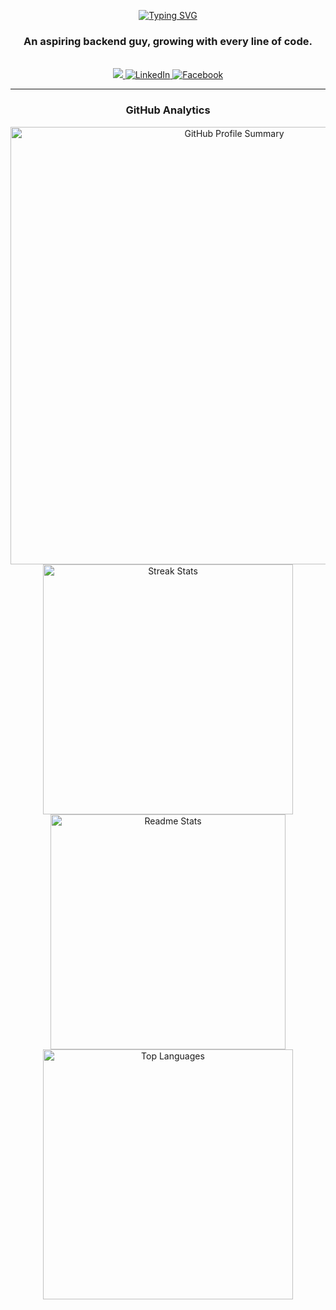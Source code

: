 <div align="center">

[![Typing SVG](https://readme-typing-svg.demolab.com?font=Caveat&size=35&duration=7500&pause=1000&color=FF5733&center=true&vCenter=true&width=500&lines=Hi+there%2C+I'm+Nijhum)](https://github.com/mdnrkn)

### An aspiring backend guy, growing with every line of code.

<br/>

<!-- Gmail -->
<a href="mailto:mdnishatraihankhan@gmail.com" target="_blank">
  <img src="https://img.shields.io/badge/Gmail-333333?style=for-the-badge&logo=gmail&logoColor=red" />
</a>
<!-- LinkedIn -->
<a href="https://www.linkedin.com/in/mdnrkn/" target="_blank">
  <img src="https://img.shields.io/badge/LinkedIn-0077B5?style=for-the-badge&logo=linkedin&logoColor=white&labelColor=0077B5" alt="LinkedIn" />
</a>
<!-- Facebook -->
<a href="https://www.facebook.com/mdnrkn/" target="_blank">
  <img src="https://img.shields.io/badge/Facebook-1877F2?style=for-the-badge&logo=facebook&logoColor=white&labelColor=1877F2" alt="Facebook" />
</a>

<hr/>

### GitHub Analytics

<!-- Profile Summary -->
<img width = "700" src="https://github-profile-summary-cards.vercel.app/api/cards/profile-details?username=mdnrkn&count_private=true&theme=aura&border_radius=5" alt="GitHub Profile Summary" />

<!-- Readme Stats & Streak -->
  <img width = "400" src="https://github-readme-streak-stats-salesp07.vercel.app/?user=mdnrkn&count_private=true&theme=aura&border_radius=5" alt="Streak Stats" />
  <img width = "376" src="https://github-readme-stats-salesp07.vercel.app/api?username=mdnrkn&count_private=true&show_icons=true&theme=aura&rank_icon=github&border_radius=5" alt="Readme Stats" />

<!-- Top Languages -->
<img width="400" src="https://github-readme-stats-salesp07.vercel.app/api/top-langs/?username=mdnrkn&hide=html&langs_count=8&layout=compact&theme=aura&border_radius=5&size_weight=0.5&count_weight=0.5" alt="Top Languages" />
